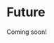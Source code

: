 # Future
Coming soon!
<!-- There's a lot to learn here, and open source usually requires more knowledge and more troubleshooting, but ultimately greater control over your data, analysis, outcomes, and visualization. It's a higher input = higher rewards kind of situation. This chapter provides some thoughts on where your learning and open-source geospatial might go, plus several examples of where it is now (and software I don't know well enough to write a full chapter!).

## Hybrid
Use case of CMP analog conceptual model development with fine-scale veg map and planning, such as Marin Forest Health Strategy. Adapt/paste the storymap.

## Marxan
https://marxansolutions.org/

## Online
[rapid editor](https://rapideditor.org/edit)
[kepler.gl](https://kepler.gl/)

## GDAL/PDAL
I didn't cover the Geospatial Data Abstraction Library, or GDAL, in this version because I have only used it a couple of times, one of which completely broke my IDE setup and required deleting and reinstalling env's and other items (I probably would not make the same mistake again nor used the scorched earth fix). Here are some resources to convince you to use these powerful tools

- Robert Simmon shared an excellent six-part series called [A Gentle Introduction to GDAL](https://medium.com/planet-stories/a-gentle-introduction-to-gdal-part-1-a3253eb96082). In Part 1, the author answers why GDAL and GIS systems are great for analyzing geospatial data. However most GIS software is expensive, difficult to learn, and won't run on his OS of choice. He goes on to say the good news is that GDAL is a free and open-source alternative, broadly supported, constantly updated and runs on almost any OS. But it is difficult to learn, especially if you're terrified of command lines.
- Joshua Stevens has a convincing deck on using the command line for cartographic workflows [here](https://speakerdeck.com/jscarto/commanding-cartography-take-control-of-faster-more-elegant-workflows-from-the-command-line?slide=39).
- Open Source Options has a [GDAL Python Tutorial](https://www.youtube.com/watch?v=bK-eCFUFgkQ) on youtube that shows you how to use Python and GDAL to read, create, and display raster data.
- [PDAL Tutorial](https://sites.google.com/thewatershedcenter.com/caflclanding/code-tutorials/pdal-tutorials?authuser=0) from the Watershed Research and Training Center. This helps you install the Point Data Abstraction Library, or PDAL, and run it from a container. It does not run you through a sample dataset.
- [pdal.io](https://pdal.io/en/2.7-maintenance/) will help get you started with PADL.
- Spatialised has a nice tutorial on [Lidar processing with PDAL, WMTS, and geobash](https://www.spatialised.net/lidar-and-geobash/) and also a video from FOSS4G Bucharest on [Exploiting PDAL and Entwine in the Wild](https://media.ccc.de/v/bucharest-267-exploiting-pdal-entwine-in-the-wild#t=34).

## Future of Geospatial 
- modern GIS mapscaping podcast about how most maps are being used by people w/o cartographic, geospatial, and data science backgrounds, but they still use mapping tools to get around, plan vacations, or look at cool places on the planet.

-->
